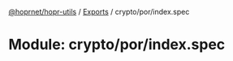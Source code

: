 [@hoprnet/hopr-utils](../README.md) / [Exports](../modules.md) / crypto/por/index.spec

# Module: crypto/por/index.spec

